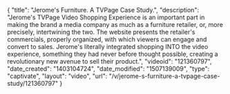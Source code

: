 {
    "title": "Jerome's Furniture. A TVPage Case Study.",
    "description": "Jerome's TVPage Video Shopping Experience is an important part in making the brand a media company as much as a furniture retailer, or, more precisely, intertwining the two. The website presents the retailer's commercials, properly organized, with which viewers can engage and convert to sales. Jerome's literally integrated shopping INTO the video experience, something they had never before thought possible, creating a revolutionary new avenue to sell their product.",
    "videoid": "121360797",
    "date_created": "1403104724",
    "date_modified": "1507139009",
    "type": "captivate",
    "layout": "video",
    "url": "\/v\/jerome-s-furniture-a-tvpage-case-study\/121360797"
}
